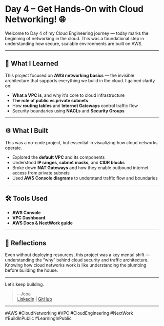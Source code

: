 # Day 4 – Get Hands-On with Cloud Networking! 🌐

Welcome to Day 4 of my Cloud Engineering journey — today marks the beginning of networking in the cloud. This was a foundational step in understanding how secure, scalable environments are built on AWS.

---

## 🧠 What I Learned

This project focused on **AWS networking basics** — the invisible architecture that supports everything we build in the cloud. I gained clarity on:

- **What a VPC is**, and why it's core to cloud infrastructure
- **The role of public vs private subnets**
- How **routing tables** and **Internet Gateways** control traffic flow
- Security boundaries using **NACLs** and **Security Groups**

---

## ⚙️ What I Built

This was a no-code project, but essential in visualizing how cloud networks operate.

- Explored the **default VPC** and its components
- Understood **IP ranges**, **subnet masks**, and **CIDR blocks**
- Broke down **NAT Gateways** and how they enable outbound internet access from private subnets
- Used **AWS Console diagrams** to understand traffic flow and boundaries

---

## 🛠️ Tools Used

- **AWS Console**
- **VPC Dashboard**
- **AWS Docs & NextWork guide**

---

## 📌 Reflections

Even without deploying resources, this project was a key mental shift — understanding the “why” behind cloud security and traffic architecture. Knowing how cloud networks work is like understanding the plumbing before building the house.

---

 
Let’s keep building.

> – Joba  
> [LinkedIn](https://www.linkedin.com/in/dvoice) | [GitHub](https://github.com/0xJoba)

---

#AWS #CloudNetworking #VPC #CloudEngineering #NextWork #BuildInPublic #LearningInPublic
